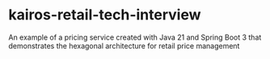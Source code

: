 # kairos-retail-tech-interview
An example of a pricing service created with Java 21 and Spring Boot 3 that demonstrates the hexagonal architecture for retail price management
